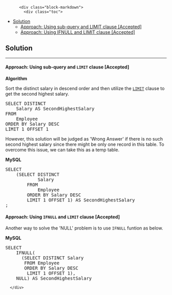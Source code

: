 <div class="article-body">
        
          <div class="block-markdown">
            <div class="toc">
<ul>
<li><a href="#solution">Solution</a><ul>
<li><a href="#approach-using-sub-query-and-limit-clause-accepted">Approach: Using sub-query and LIMIT clause [Accepted]</a></li>
<li><a href="#approach-using-ifnull-and-limit-clause-accepted">Approach: Using IFNULL and LIMIT clause [Accepted]</a></li>
</ul>
</li>
</ul>
</div>
<h2 id="solution">Solution</h2>
<hr>
<h4 id="approach-using-sub-query-and-limit-clause-accepted">Approach: Using sub-query and <code>LIMIT</code> clause [Accepted]</h4>
<p><strong>Algorithm</strong></p>
<p>Sort the distinct salary in descend order and then utilize the <a href="https://dev.mysql.com/doc/refman/5.7/en/select.html"><code>LIMIT</code></a> clause to get the second highest salary.</p>
<div class="codehilite"><pre><span></span><span class="k">SELECT</span> <span class="k">DISTINCT</span>
    <span class="n">Salary</span> <span class="k">AS</span> <span class="n">SecondHighestSalary</span>
<span class="k">FROM</span>
    <span class="n">Employee</span>
<span class="k">ORDER</span> <span class="k">BY</span> <span class="n">Salary</span> <span class="k">DESC</span>
<span class="k">LIMIT</span> <span class="mi">1</span> <span class="k">OFFSET</span> <span class="mi">1</span>
</pre></div>


<p>However, this solution will be judged as 'Wrong Answer' if there is no such second highest salary since there might be only one record in this table. To overcome this issue, we can take this as a temp table.</p>
<p><strong>MySQL</strong></p>
<div class="codehilite"><pre><span></span><span class="k">SELECT</span>
    <span class="p">(</span><span class="k">SELECT</span> <span class="k">DISTINCT</span>
            <span class="n">Salary</span>
        <span class="k">FROM</span>
            <span class="n">Employee</span>
        <span class="k">ORDER</span> <span class="k">BY</span> <span class="n">Salary</span> <span class="k">DESC</span>
        <span class="k">LIMIT</span> <span class="mi">1</span> <span class="k">OFFSET</span> <span class="mi">1</span><span class="p">)</span> <span class="k">AS</span> <span class="n">SecondHighestSalary</span>
<span class="p">;</span>
</pre></div>


<h4 id="approach-using-ifnull-and-limit-clause-accepted">Approach: Using <code>IFNULL</code> and <code>LIMIT</code> clause [Accepted]</h4>
<p>Another way to solve the 'NULL' problem is to use <code>IFNULL</code> funtion as below.</p>
<p><strong>MySQL</strong></p>
<div class="codehilite"><pre><span></span><span class="k">SELECT</span>
    <span class="n">IFNULL</span><span class="p">(</span>
      <span class="p">(</span><span class="k">SELECT</span> <span class="k">DISTINCT</span> <span class="n">Salary</span>
       <span class="k">FROM</span> <span class="n">Employee</span>
       <span class="k">ORDER</span> <span class="k">BY</span> <span class="n">Salary</span> <span class="k">DESC</span>
        <span class="k">LIMIT</span> <span class="mi">1</span> <span class="k">OFFSET</span> <span class="mi">1</span><span class="p">),</span>
    <span class="k">NULL</span><span class="p">)</span> <span class="k">AS</span> <span class="n">SecondHighestSalary</span>
</pre></div>
          </div>
        
      </div>